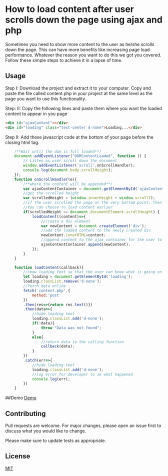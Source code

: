 # How to load content after user scrolls down the page using ajax and php

Sometimes you need to show more content to the user as he/she scrolls down the page. This can have more benefits like increasing page load performance. Whatever the reason you want to do this we got you covered.
Follow these simple steps to achieve it in a lapse of time.

## Usage
Step I: Download the project and extract it to your computer. Copy and paste the file called content.php in your project at the same level as the page you want to use this functionality.

Step: II: Copy the following lines and paste them where you want the loaded content to appear in you page
```html
<div id="ajaxContent"></div>
<div id="loading" class="text-center d-none">Loading...</div>
```

Step II: Add these javascript code at the bottom of your page before the closing html tag.
```javascript
    /**Wait until the dom is full loaded**/
    document.addEventListener("DOMContentLoaded", function () {
        // Listen as user scroll down the document 
        window.addEventListener('scroll',onScrollHandler);
        console.log(document.body.scrollHeight);
    });
    function onScrollHandler(e){
        /**where the content will be appended**/
        var ajaxContentContainer = document.getElementById('ajaxContent');
        //get the scrolled height
        var scrolledHeight = (window.innerHeight + window.scrollY);
        //if the user scrolled the page at the very bottom point, then load more content
        //You can choose to load content earlier
        if(scrolledHeight == document.documentElement.scrollHeight) {
            loadContent((content)=>{
                //create a div element
                var newContent = document.createElement('div');
                //add the loaded content to the newly created div
                newContent.innerHTML=content;
                //append content to the ajax container for the user to see it
                ajaxContentContainer.append(newContent);
            });
        }
    }

    function loadContent(callback){
        //show loading text so that the user can know what is going on
        let loading = document.getElementById('loading');
        loading.classList.remove('d-none');
        //fetch data online
        fetch('content.php',{
            method:'post'
        })
        .then(res=>{return res.text()})
        .then(data=>{
            //hide loading text
            loading.classList.add('d-none');
            if(!data){
                throw "Data was not found";
            }
            else{
                //return data to the calling function
                callback(data);
            }
        })
        .catch(err=>{
            //hide loading text
            loading.classList.add('d-none');
            //log error for developer to se what happened
            console.log(err);
        })
    }
```

##Demo
[Demo](https://iwacumarket.xyz/codinghacks/demo/load-content-with-onscroll-ajax-php)

## Contributing

Pull requests are welcome. For major changes, please open an issue first
to discuss what you would like to change.

Please make sure to update tests as appropriate.

## License

[MIT](https://choosealicense.com/licenses/mit/)